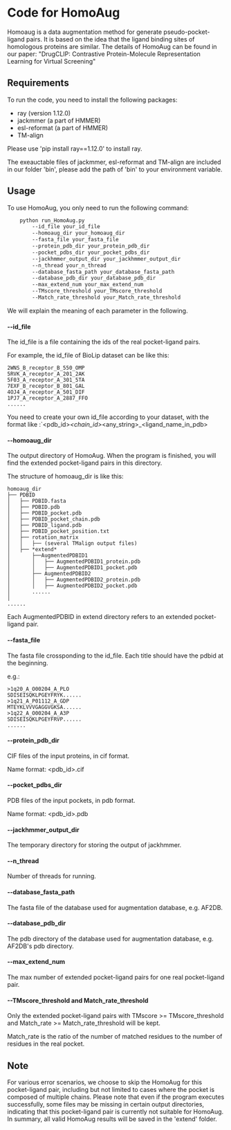 # Code for HomoAug

Homoaug is a data augmentation method for generate pseudo-pocket-ligand pairs. It is based on the idea that the ligand binding sites of homologous proteins are similar. The details of HomoAug can be found in our paper: "DrugCLIP: Contrastive Protein-Molecule Representation Learning for Virtual Screening"

## Requirements

To run the code, you need to install the following packages:

- ray (version 1.12.0)
- jackmmer (a part of HMMER)
- esl-reformat (a part of HMMER)
- TM-align 

Please use 'pip install ray==1.12.0' to install ray.

The exeauctable files of jackmmer, esl-reformat and TM-align are included in our folder 'bin', please add the path of 'bin' to your environment variable.

## Usage

<!---     parser = argparse.ArgumentParser()
    parser.add_argument("--id_file", type=str, default="/drug/BioLip/tmp.id")
    parser.add_argument("--homoaug_dir", type=str, default="/drug/BioLip/homoaug_new")
    parser.add_argument(
        "--fasta_file",
        type=str,
        default="/drug/BioLip/BioLiP_v2023-04-13_regularLigand.fasta",
    )
    parser.add_argument(
        "--protein_pdb_dir", type=str, default="/drug/BioLip/protein_pdb"
    )
    parser.add_argument(
        "--pocket_pdbs_dir", type=str, default="/drug/BioLip/pocket_pdb"
    )
    parser.add_argument(
        "--jackhmmer_output_dir", type=str, default="/drug/BioLip/pdbbind_MSA_fasta"
    )
    parser.add_argument(
        "--n_thread", type=int, default=10, help="number of threads for running"
    )
    parser.add_argument(
        "--database_fasta_path",
        type=str,
        default="/data/protein/AF2DB/AFDB_HC_50.fa",
        help="jackhmmer search database, in fasta format",
    )
    parser.add_argument(
        "--database_pdb_dir",
        type=str,
        default="/drug/AFDB_HC_50_PDB",
        help="homoaug search database, e.g. AF2DB",
    )
    parser.add_argument(
        "--max_extend_num",
        type=int,
        default=20,
        help="max number of extended pocket-ligand pairs for one real pocket-ligand pair",
    )
    parser.add_argument(
        "--TMscore_threshold",
        type=float,
        default=0.4,
        help="TMscore threshold for extending",
    )
    parser.add_argument(
        "--Match_rate_threshold",
        type=float,
        default=0.4,
        help="Match_rate threshold for extending",
    )
-->


To use HomoAug, you only need to run the following command:

```bash
    python run_HomoAug.py
        --id_file your_id_file
        --homoaug_dir your_homoaug_dir
        --fasta_file your_fasta_file
        --protein_pdb_dir your_protein_pdb_dir
        --pocket_pdbs_dir your_pocket_pdbs_dir
        --jackhmmer_output_dir your_jackhmmer_output_dir
        --n_thread your_n_thread
        --database_fasta_path your_database_fasta_path
        --database_pdb_dir your_database_pdb_dir
        --max_extend_num your_max_extend_num
        --TMscore_threshold your_TMscore_threshold
        --Match_rate_threshold your_Match_rate_threshold
```

We will explain the meaning of each parameter in the following.


#### --id_file

The id_file is a file containing the ids of the real pocket-ligand pairs. 

For example, the id_file of BioLip dataset can be like this:

```
2WNS_B_receptor_B_550_OMP
5RVK_A_receptor_A_201_2AK
5F03_A_receptor_A_301_5TA
7EXF_B_receptor_B_801_GAL
4OJ4_A_receptor_A_501_DIF
1PJ7_A_receptor_A_2887_FFO
......
```

You need to create your own id_file according to your dataset, with the format like :`<pdb_id>_<chain_id>_<any_string>_<ligand_name_in_pdb>

#### --homoaug_dir

The output directory of HomoAug. When the program is finished, you will find the extended pocket-ligand pairs in this directory.

The structure of homoaug_dir is like this:

```
homoaug_dir
├── PDBID
│   ├── PDBID.fasta
│   ├── PDBID.pdb
│   ├── PDBID_pocket.pdb
│   ├── PDBID_pocket_chain.pdb
│   ├── PDBID_ligand.pdb
│   ├── PDBID_pocket_position.txt
│   ├── rotation_matrix
│   │   ├── (several TMalign output files)
│   ├── *extend*
│       ├──AugmentedPDBID1
│       │   ├── AugmentedPDBID1_protein.pdb
│       │   ├── AugmentedPDBID1_pocket.pdb
│       ├── AugmentedPDBID2
│       │   ├── AugmentedPDBID2_protein.pdb
│       │   ├── AugmentedPDBID2_pocket.pdb
│       ......
│     
......
```

Each AugmentedPDBID in extend directory refers to an extended pocket-ligand pair.

#### --fasta_file

The fasta file crossponding to the id_file. Each title should have the pdbid at the beginning.

e.g.:

```
>1q20_A_O00204_A_PLO 
SDISEISQKLPGEYFRYK......
>1q21_A_P01112_A_GDP 
MTEYKLVVVGAGGVGKSA......
>1q22_A_O00204_A_A3P 
SDISEISQKLPGEYFRVP......
......
```

#### --protein_pdb_dir

CIF files of the input proteins, in cif format.

Name format: <pdb_id>.cif

#### --pocket_pdbs_dir

PDB files of the input pockets, in pdb format.

Name format: <pdb_id>.pdb

#### --jackhmmer_output_dir

The temporary directory for storing the output of jackhmmer.

#### --n_thread

Number of threads for running.

#### --database_fasta_path

The fasta file of the database used for augmentation database, e.g. AF2DB.

#### --database_pdb_dir

The pdb directory of the database used for augmentation database, e.g. AF2DB's pdb directory.

#### --max_extend_num

The max number of extended pocket-ligand pairs for one real pocket-ligand pair.

#### --TMscore_threshold and Match_rate_threshold

Only the extended pocket-ligand pairs with TMscore >= TMscore_threshold and Match_rate >= Match_rate_threshold will be kept.

Match_rate is the ratio of the number of matched residues to the number of residues in the real pocket.

## Note

For various error scenarios, we choose to skip the HomoAug for this pocket-ligand pair, including but not limited to cases where the pocket is composed of multiple chains. Please note that even if the program executes successfully, some files may be missing in certain output directories, indicating that this pocket-ligand pair is currently not suitable for HomoAug. In summary, all valid HomoAug results will be saved in the 'extend' folder.
